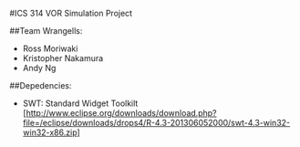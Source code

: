 #ICS 314 VOR Simulation Project

##Team Wrangells:
- Ross Moriwaki 
- Kristopher Nakamura 
- Andy Ng 

##Depedencies: 
- SWT: Standard Widget Toolkilt
[http://www.eclipse.org/downloads/download.php?file=/eclipse/downloads/drops4/R-4.3-201306052000/swt-4.3-win32-win32-x86.zip]
